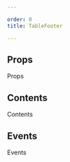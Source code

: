 ```yaml
---

order: 0
title: TableFooter

---
```

 
## Props
 
Props
 
## Contents
 
Contents
 
## Events
 
Events
 

